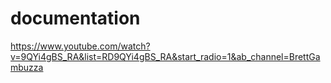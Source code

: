# documentation

https://www.youtube.com/watch?v=9QYi4gBS_RA&list=RD9QYi4gBS_RA&start_radio=1&ab_channel=BrettGambuzza
